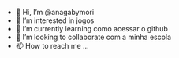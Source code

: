 - 👋 Hi, I’m @anagabymori
- 👀 I’m interested in jogos
- 🌱 I’m currently learning como acessar o github
- 💞️ I’m looking to collaborate com a minha escola
- 📫 How to reach me ...

<!---
anagabymori/anagabymori is a ✨ special ✨ repository because its `README.md` (this file) appears on your GitHub profile.
You can click the Preview link to take a look at your changes.
--->
